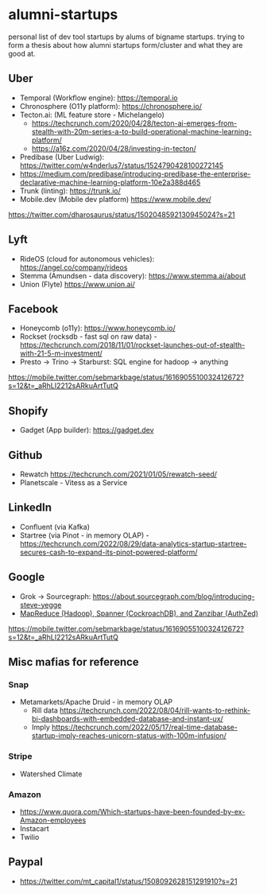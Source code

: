 # alumni-startups

personal list of dev tool startups by alums of bigname startups. trying to form a thesis about how alumni startups form/cluster and what they are good at.

## Uber

- Temporal (Workflow engine): https://temporal.io
- Chronosphere (O11y platform): https://chronosphere.io/ 
- Tecton.ai: (ML feature store - Michelangelo)
  - https://techcrunch.com/2020/04/28/tecton-ai-emerges-from-stealth-with-20m-series-a-to-build-operational-machine-learning-platform/
  - https://a16z.com/2020/04/28/investing-in-tecton/
- Predibase (Uber Ludwig): https://twitter.com/w4nderlus7/status/1524790428100272145
- https://medium.com/predibase/introducing-predibase-the-enterprise-declarative-machine-learning-platform-10e2a388d465
- Trunk (linting): https://trunk.io/
- Mobile.dev (Mobile dev platform) https://www.mobile.dev/

https://twitter.com/dharosaurus/status/1502048592130945024?s=21

## Lyft

- RideOS (cloud for autonomous vehicles): https://angel.co/company/rideos
- Stemma (Amundsen - data discovery): https://www.stemma.ai/about
- Union (Flyte) https://www.union.ai/

## Facebook

- Honeycomb (o11y): https://www.honeycomb.io/
- Rockset (rocksdb - fast sql on raw data) - https://techcrunch.com/2018/11/01/rockset-launches-out-of-stealth-with-21-5-m-investment/
- Presto -> Trino -> Starburst: SQL engine for hadoop -> anything

https://mobile.twitter.com/sebmarkbage/status/1616905510032412672?s=12&t=_aRhLI2212sARkuArtTutQ

## Shopify

- Gadget (App builder): https://gadget.dev

## Github

- Rewatch https://techcrunch.com/2021/01/05/rewatch-seed/
- Planetscale - Vitess as a Service

## LinkedIn

- Confluent (via Kafka)
- Startree (via Pinot - in memory OLAP) - https://techcrunch.com/2022/08/29/data-analytics-startup-startree-secures-cash-to-expand-its-pinot-powered-platform/

## Google

- Grok -> Sourcegraph: https://about.sourcegraph.com/blog/introducing-steve-yegge
- [MapReduce (Hadoop), Spanner (CockroachDB), and Zanzibar (AuthZed)](https://www.moderndescartes.com/essays/why_brain/)

https://mobile.twitter.com/sebmarkbage/status/1616905510032412672?s=12&t=_aRhLI2212sARkuArtTutQ


## Misc mafias for reference

### Snap

- Metamarkets/Apache Druid - in memory OLAP
  - Rill data https://techcrunch.com/2022/08/04/rill-wants-to-rethink-bi-dashboards-with-embedded-database-and-instant-ux/
  - Imply https://techcrunch.com/2022/05/17/real-time-database-startup-imply-reaches-unicorn-status-with-100m-infusion/

### Stripe

- Watershed Climate

### Amazon

- https://www.quora.com/Which-startups-have-been-founded-by-ex-Amazon-employees
- Instacart
- Twilio


## Paypal

- https://twitter.com/mt_capital1/status/1508092628151291910?s=21
